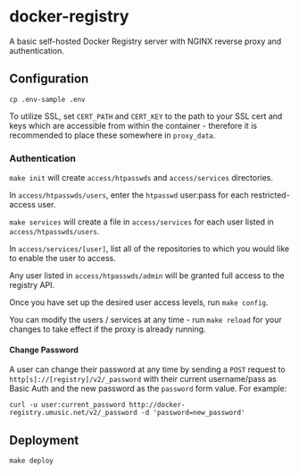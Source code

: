 # docker-registry

A basic self-hosted Docker Registry server with NGINX reverse proxy and authentication.

## Configuration

````
cp .env-sample .env
````

To utilize SSL, set `CERT_PATH` and `CERT_KEY` to the path to your SSL cert and keys which are accessible from within the container - therefore it is recommended to place these somewhere in `proxy_data`.

### Authentication

`make init` will create `access/htpasswds` and `access/services` directories.

In `access/htpasswds/users`, enter the `htpasswd` user:pass for each restricted-access user.

`make services` will create a file in `access/services` for each user listed in `access/htpasswds/users`.

In `access/services/[user]`, list all of the repositories to which you would like to enable the user to access.

Any user listed in `access/htpasswds/admin` will be granted full access to the registry API.

Once you have set up the desired user access levels, run `make config`.

You can modify the users / services at any time - run `make reload` for your changes to take effect if the proxy is already running.

#### Change Password

A user can change their password at any time by sending a `POST` request to `http[s]://[registry]/v2/_password` with their current username/pass as Basic Auth and the new password as the `password` form value. For example:

````
curl -u user:current_password http://docker-registry.umusic.net/v2/_password -d 'password=new_password'
````

## Deployment

````
make deploy
````
